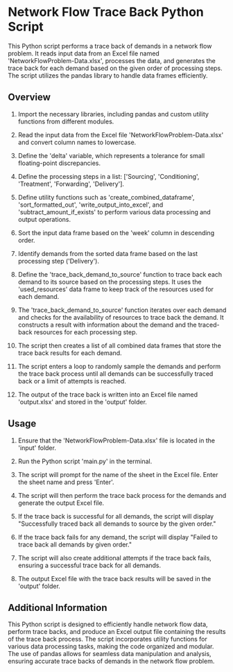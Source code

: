 # Network Flow Trace Back Python Script

This Python script performs a trace back of demands in a network flow problem. It reads input data from an Excel file named 'NetworkFlowProblem-Data.xlsx', processes the data, and generates the trace back for each demand based on the given order of processing steps. The script utilizes the pandas library to handle data frames efficiently.

## Overview

1. Import the necessary libraries, including pandas and custom utility functions from different modules.

2. Read the input data from the Excel file 'NetworkFlowProblem-Data.xlsx' and convert column names to lowercase.

3. Define the 'delta' variable, which represents a tolerance for small floating-point discrepancies.

4. Define the processing steps in a list: ['Sourcing', 'Conditioning', 'Treatment', 'Forwarding', 'Delivery'].

5. Define utility functions such as 'create_combined_dataframe', 'sort_formatted_out', 'write_output_into_excel', and 'subtract_amount_if_exists' to perform various data processing and output operations.

6. Sort the input data frame based on the 'week' column in descending order.

7. Identify demands from the sorted data frame based on the last processing step ('Delivery').

8. Define the 'trace_back_demand_to_source' function to trace back each demand to its source based on the processing steps. It uses the 'used_resources' data frame to keep track of the resources used for each demand.

9. The 'trace_back_demand_to_source' function iterates over each demand and checks for the availability of resources to trace back the demand. It constructs a result with information about the demand and the traced-back resources for each processing step.

10. The script then creates a list of all combined data frames that store the trace back results for each demand.

11. The script enters a loop to randomly sample the demands and perform the trace back process until all demands can be successfully traced back or a limit of attempts is reached.

12. The output of the trace back is written into an Excel file named 'output.xlsx' and stored in the 'output' folder.

## Usage

1. Ensure that the 'NetworkFlowProblem-Data.xlsx' file is located in the 'input' folder.

2. Run the Python script 'main.py' in the terminal.

3. The script will prompt for the name of the sheet in the Excel file. Enter the sheet name and press 'Enter'.

4. The script will then perform the trace back process for the demands and generate the output Excel file.

5. If the trace back is successful for all demands, the script will display "Successfully traced back all demands to source by the given order."

6. If the trace back fails for any demand, the script will display "Failed to trace back all demands by given order."

7. The script will also create additional attempts if the trace back fails, ensuring a successful trace back for all demands.

8. The output Excel file with the trace back results will be saved in the 'output' folder.

## Additional Information

This Python script is designed to efficiently handle network flow data, perform trace backs, and produce an Excel output file containing the results of the trace back process. The script incorporates utility functions for various data processing tasks, making the code organized and modular. The use of pandas allows for seamless data manipulation and analysis, ensuring accurate trace backs of demands in the network flow problem.
